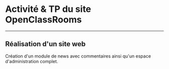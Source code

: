 # Activité & TP du site OpenClassRooms
___

## Réalisation d'un site web

Création d'un module de news avec commentaires ainsi qu'un espace d'administration complet.